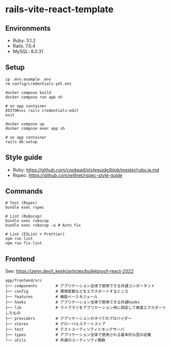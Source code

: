 # rails-vite-react-template

## Environments

- Ruby: 3.1.2
- Rails: 7.0.4
- MySQL: 8.0.31

## Setup

```console
cp .env.example .env
rm config/credentials.yml.enc

docker compose build
docker compose run app sh

# on app container
EDITOR=vi rails credentials:edit
exit

docker compose up
docker compose exec app sh

# on app container
rails db:setup
```

## Style guide

- Ruby: <https://github.com/cookpad/styleguide/blob/master/ruby.ja.md>
- Rspec: <https://github.com/willnet/rspec-style-guide>

## Commands

```console
# Test (Rspec)
bundle exec rspec

# Lint (Rubocop)
bundle exec rubocop
bundle exec rubocop -a # Auto fix

# Lint (ESLint + Prettier)
npm run lint
npm run fix-lint
```

## Frontend

See: <https://zenn.dev/t_keshi/articles/bulletproof-react-2022>

```tree
app/frontend/src
├── components        # アプリケーション全体で使用できる共通コンポーネント
├── config            # 環境変数などをエクスポートするところ
├── features          # 機能ベースモジュール
├── hooks             # アプリケーション全体で使用できる共通hooks
├── lib               # ライブラリをアプリケーション用に設定して再度エクスポートしたもの
├── providers         # アプリケーションのすべてのプロバイダー
├── stores            # グローバルステートストア
├── test              # テストユーティリティとモックサーバ
├── types             # アプリケーション全体で使用される基本的な型の定義
└── utils             # 共通のユーティリティ関数
```
